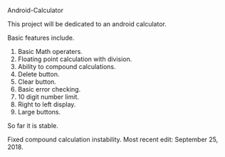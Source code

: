 
Android-Calculator

This project will be dedicated to an android calculator.

Basic features include.
1. Basic Math operaters.
2. Floating point calculation with division.
3. Ability to compound calculations.
4. Delete button.
5. Clear button.
6. Basic error checking.
7. 10 digit number limit.
8. Right to left display.
9. Large buttons.

So far it is stable.

Fixed compound calculation instability. Most recent edit: September 25, 2018.